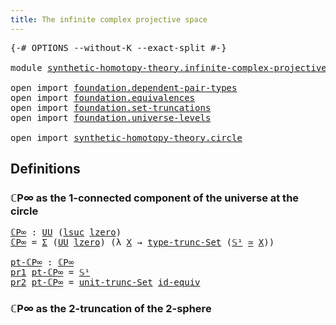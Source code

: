 ```yaml
---
title: The infinite complex projective space
---
```


<pre class="Agda"><a id="63" class="Symbol">{-#</a> <a id="67" class="Keyword">OPTIONS</a> <a id="75" class="Pragma">--without-K</a> <a id="87" class="Pragma">--exact-split</a> <a id="101" class="Symbol">#-}</a>

<a id="106" class="Keyword">module</a> <a id="113" href="synthetic-homotopy-theory.infinite-complex-projective-space.html" class="Module">synthetic-homotopy-theory.infinite-complex-projective-space</a> <a id="173" class="Keyword">where</a>

<a id="180" class="Keyword">open</a> <a id="185" class="Keyword">import</a> <a id="192" href="foundation.dependent-pair-types.html" class="Module">foundation.dependent-pair-types</a>
<a id="224" class="Keyword">open</a> <a id="229" class="Keyword">import</a> <a id="236" href="foundation.equivalences.html" class="Module">foundation.equivalences</a>
<a id="260" class="Keyword">open</a> <a id="265" class="Keyword">import</a> <a id="272" href="foundation.set-truncations.html" class="Module">foundation.set-truncations</a>
<a id="299" class="Keyword">open</a> <a id="304" class="Keyword">import</a> <a id="311" href="foundation.universe-levels.html" class="Module">foundation.universe-levels</a>

<a id="339" class="Keyword">open</a> <a id="344" class="Keyword">import</a> <a id="351" href="synthetic-homotopy-theory.circle.html" class="Module">synthetic-homotopy-theory.circle</a>
</pre>
## Definitions

### ℂP∞ as the 1-connected component of the universe at the circle

<pre class="Agda"><a id="ℂP∞"></a><a id="481" href="synthetic-homotopy-theory.infinite-complex-projective-space.html#481" class="Function">ℂP∞</a> <a id="485" class="Symbol">:</a> <a id="487" href="foundation-core.universe-levels.html#235" class="Primitive">UU</a> <a id="490" class="Symbol">(</a><a id="491" href="Agda.Primitive.html#780" class="Primitive">lsuc</a> <a id="496" href="Agda.Primitive.html#764" class="Primitive">lzero</a><a id="501" class="Symbol">)</a>
<a id="503" href="synthetic-homotopy-theory.infinite-complex-projective-space.html#481" class="Function">ℂP∞</a> <a id="507" class="Symbol">=</a> <a id="509" href="foundation-core.dependent-pair-types.html#515" class="Record">Σ</a> <a id="511" class="Symbol">(</a><a id="512" href="foundation-core.universe-levels.html#235" class="Primitive">UU</a> <a id="515" href="Agda.Primitive.html#764" class="Primitive">lzero</a><a id="520" class="Symbol">)</a> <a id="522" class="Symbol">(λ</a> <a id="525" href="synthetic-homotopy-theory.infinite-complex-projective-space.html#525" class="Bound">X</a> <a id="527" class="Symbol">→</a> <a id="529" href="foundation.set-truncations.html#3998" class="Function">type-trunc-Set</a> <a id="544" class="Symbol">(</a><a id="545" href="synthetic-homotopy-theory.circle.html#12150" class="Postulate">𝕊¹</a> <a id="548" href="foundation-core.equivalences.html#1621" class="Function Operator">≃</a> <a id="550" href="synthetic-homotopy-theory.infinite-complex-projective-space.html#525" class="Bound">X</a><a id="551" class="Symbol">))</a>

<a id="pt-ℂP∞"></a><a id="555" href="synthetic-homotopy-theory.infinite-complex-projective-space.html#555" class="Function">pt-ℂP∞</a> <a id="562" class="Symbol">:</a> <a id="564" href="synthetic-homotopy-theory.infinite-complex-projective-space.html#481" class="Function">ℂP∞</a>
<a id="568" href="foundation-core.dependent-pair-types.html#605" class="Field">pr1</a> <a id="572" href="synthetic-homotopy-theory.infinite-complex-projective-space.html#555" class="Function">pt-ℂP∞</a> <a id="579" class="Symbol">=</a> <a id="581" href="synthetic-homotopy-theory.circle.html#12150" class="Postulate">𝕊¹</a>
<a id="584" href="foundation-core.dependent-pair-types.html#617" class="Field">pr2</a> <a id="588" href="synthetic-homotopy-theory.infinite-complex-projective-space.html#555" class="Function">pt-ℂP∞</a> <a id="595" class="Symbol">=</a> <a id="597" href="foundation.set-truncations.html#4265" class="Function">unit-trunc-Set</a> <a id="612" href="foundation-core.equivalences.html#2494" class="Function">id-equiv</a>
</pre>
### ℂP∞ as the 2-truncation of the 2-sphere

